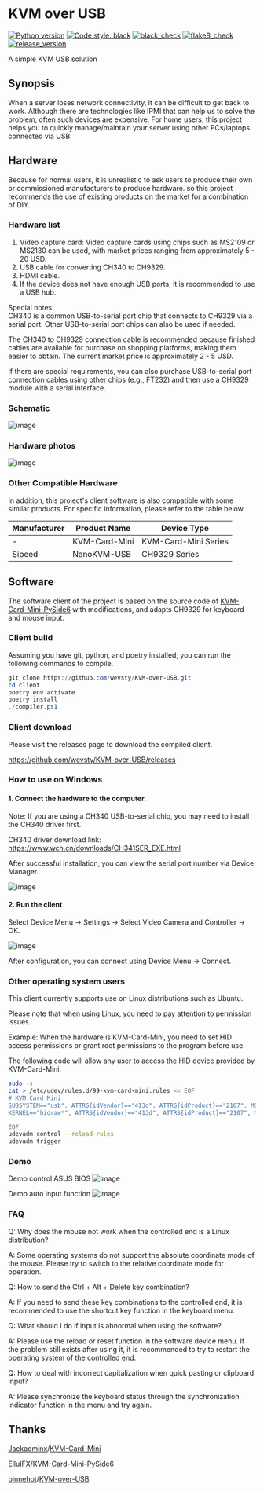 # KVM over USB
[![Python version](https://img.shields.io/badge/Python-3.13-blue)](https://www.python.org)
[![Code style: black](https://img.shields.io/badge/code%20style-black-000000.svg)](https://github.com/psf/black)
[![black_check](https://badgen.net/github/checks/wevsty/KVM-over-USB/main?label=black_check)](https://github.com/wevsty/KVM-over-USB/actions/workflows/code_checks.yml)
[![flake8_check](https://badgen.net/github/checks/wevsty/KVM-over-USB/main?label=flake8_check)](https://github.com/wevsty/KVM-over-USB/actions/workflows/code_checks.yml)
[![release_version](https://badgen.net/github/release/wevsty/KVM-over-USB)](https://github.com/wevsty/KVM-over-USB/releases)

A simple KVM USB solution


## Synopsis
When a server loses network connectivity, it can be difficult to get back to work. Although there are technologies like IPMI that can help us to solve the problem, often such devices are expensive.
For home users, this project helps you to quickly manage/maintain your server using other PCs/laptops connected via USB.


## Hardware
Because for normal users, it is unrealistic to ask users to produce their own or commissioned manufacturers to produce hardware. so this project recommends the use of existing products on the market for a combination of DIY.


### Hardware list
1. Video capture card: Video capture cards using chips such as MS2109 or MS2130 can be used, with market prices ranging from approximately 5 - 20 USD.  
2. USB cable for converting CH340 to CH9329.  
3. HDMI cable.  
4. If the device does not have enough USB ports, it is recommended to use a USB hub. 

Special notes:  
CH340 is a common USB-to-serial port chip that connects to CH9329 via a serial port. Other USB-to-serial port chips can also be used if needed. 

The CH340 to CH9329 connection cable is recommended because finished cables are available for purchase on shopping platforms, making them easier to obtain. The current market price is approximately 2 - 5 USD.
 
If there are special requirements, you can also purchase USB-to-serial port connection cables using other chips (e.g., FT232) and then use a CH9329 module with a serial interface.

### Schematic
![image](https://github.com/wevsty/KVM-over-USB/blob/main/document/connection_schematic.svg)

### Hardware photos
![image](https://github.com/wevsty/KVM-over-USB/blob/main/document/hardware_photos.jpg)

### Other Compatible Hardware 
In addition, this project's client software is also compatible with some similar products. For specific information, please refer to the table below.

| Manufacturer | Product Name | Device Type |
| --- | --- | --- |
| - | KVM-Card-Mini | KVM-Card-Mini Series |
| Sipeed | NanoKVM-USB | CH9329 Series |

## Software
The software client of the project is based on the source code of [KVM-Card-Mini-PySide6](https://github.com/ElluIFX/KVM-Card-Mini-PySide6) with modifications, and adapts CH9329 for keyboard and mouse input.


### Client build

Assuming you have git, python, and poetry installed, you can run the following commands to compile.
```powershell
git clone https://github.com/wevsty/KVM-over-USB.git
cd client
poetry env activate
poetry install
./compiler.ps1
```


### Client download

Please visit the releases page to download the compiled client.

https://github.com/wevsty/KVM-over-USB/releases


### How to use on Windows

#### 1. Connect the hardware to the computer.  
Note: If you are using a CH340 USB-to-serial chip, you may need to install the CH340 driver first.

CH340 driver download link: https://www.wch.cn/downloads/CH341SER_EXE.html  

After successful installation, you can view the serial port number via Device Manager.  

![image](https://github.com/wevsty/KVM-over-USB/blob/main/document/device_manager_port.png)

#### 2. Run the client

Select Device Menu -> Settings -> Select Video Camera and Controller -> OK. 

![image](https://github.com/wevsty/KVM-over-USB/blob/main/document/settings.png)

After configuration, you can connect using Device Menu -> Connect.

### Other operating system users

This client currently supports use on Linux distributions such as Ubuntu.

Please note that when using Linux, you need to pay attention to permission issues.

Example:
When the hardware is KVM-Card-Mini, you need to set HID access permissions or grant root permissions to the program before use.

The following code will allow any user to access the HID device provided by KVM-Card-Mini.

```bash
sudo -s
cat > /etc/udev/rules.d/99-kvm-card-mini.rules << EOF
# KVM Card Mini
SUBSYSTEM=="usb", ATTRS{idVendor}=="413d", ATTRS{idProduct}=="2107", MODE="0666"
KERNEL=="hidraw*", ATTRS{idVendor}=="413d", ATTRS{idProduct}=="2107", MODE="0666"

EOF
udevadm control --reload-rules
udevadm trigger
```

### Demo

Demo control ASUS BIOS
![image](https://github.com/wevsty/KVM-over-USB/blob/main/document/demo_control_bios.gif)

Demo auto input function
![image](https://github.com/wevsty/KVM-over-USB/blob/main/document/demo_fast_input.gif)

### FAQ

Q: Why does the mouse not work when the controlled end is a Linux distribution?

A: Some operating systems do not support the absolute coordinate mode of the mouse. Please try to switch to the relative coordinate mode for operation.

Q: How to send the Ctrl + Alt + Delete key combination?

A: If you need to send these key combinations to the controlled end, it is recommended to use the shortcut key function in the keyboard menu.

Q: What should I do if input is abnormal when using the software?

A: Please use the reload or reset function in the software device menu. If the problem still exists after using it, it is recommended to try to restart the operating system of the controlled end.

Q: How to deal with incorrect capitalization when quick pasting or clipboard input?

A: Please synchronize the keyboard status through the synchronization indicator function in the menu and try again.


## Thanks

[Jackadminx](https://github.com/Jackadminx)/[KVM-Card-Mini](https://github.com/Jackadminx/KVM-Card-Mini)

[ElluIFX](https://github.com/ElluIFX)/[KVM-Card-Mini-PySide6](https://github.com/ElluIFX/KVM-Card-Mini-PySide6)

[binnehot](https://github.com/binnehot)/[KVM-over-USB](https://github.com/binnehot/KVM-over-USB)
